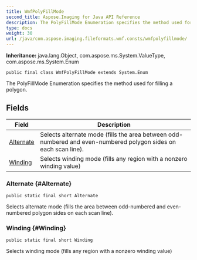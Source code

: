 ```yaml
---
title: WmfPolyFillMode
second_title: Aspose.Imaging for Java API Reference
description: The PolyFillMode Enumeration specifies the method used for filling a polygon.
type: docs
weight: 30
url: /java/com.aspose.imaging.fileformats.wmf.consts/wmfpolyfillmode/
---
```

**Inheritance:**
java.lang.Object, com.aspose.ms.System.ValueType, com.aspose.ms.System.Enum
```
public final class WmfPolyFillMode extends System.Enum
```

The PolyFillMode Enumeration specifies the method used for filling a polygon.
## Fields

| Field | Description |
| --- | --- |
| [Alternate](#Alternate) | Selects alternate mode (fills the area between odd-numbered and even-numbered polygon sides on each scan line). |
| [Winding](#Winding) | Selects winding mode (fills any region with a nonzero winding value) |
### Alternate {#Alternate}
```
public static final short Alternate
```


Selects alternate mode (fills the area between odd-numbered and even-numbered polygon sides on each scan line).

### Winding {#Winding}
```
public static final short Winding
```


Selects winding mode (fills any region with a nonzero winding value)

